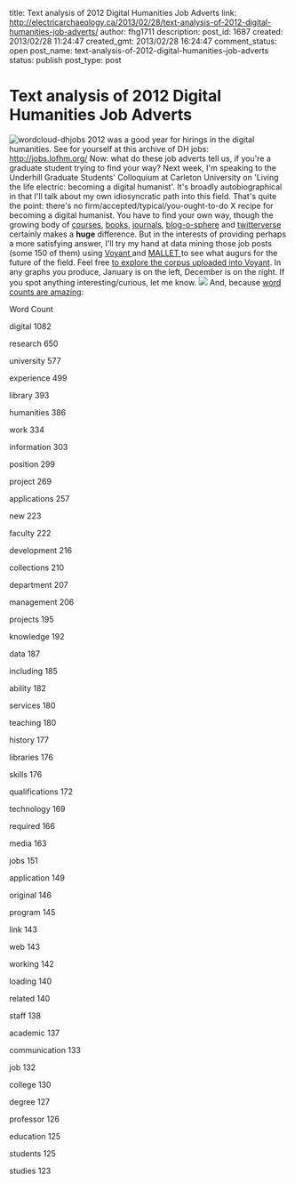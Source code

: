 title: Text analysis of 2012 Digital Humanities Job Adverts
link: http://electricarchaeology.ca/2013/02/28/text-analysis-of-2012-digital-humanities-job-adverts/
author: fhg1711
description: 
post_id: 1687
created: 2013/02/28 11:24:47
created_gmt: 2013/02/28 16:24:47
comment_status: open
post_name: text-analysis-of-2012-digital-humanities-job-adverts
status: publish
post_type: post

# Text analysis of 2012 Digital Humanities Job Adverts

![wordcloud-dhjobs](http://electricarchaeologist.files.wordpress.com/2013/02/wordcloud-dhjobs.png?w=150) 2012 was a good year for hirings in the digital humanities. See for yourself at this archive of DH jobs: <http://jobs.lofhm.org/> Now: what do these job adverts tell us, if you're a graduate student trying to find your way? Next week, I'm speaking to the Underhill Graduate Students' Colloquium at Carleton University on 'Living the life electric: becoming a digital humanist'. It's broadly autobiographical in that I'll talk about my own idiosyncratic path into this field. That's quite the point: there's no firm/accepted/typical/you-ought-to-do X recipe for becoming a digital humanist. You have to find your own way, though the growing body of [courses](http://commons.gc.cuny.edu/wiki/index.php/DH_Syllabi), [books](http://dhdebates.org/), [journals](http://journalofdigitalhumanities.org/), [blog-o-sphere](http://digitalhumanitiesnow.org/) and [twitterverse](https://twitter.com/dancohen/digitalhumanities/members) certainly makes a **huge** difference. But in the interests of providing perhaps a more satisfying answer, I'll try my hand at data mining those job posts (some 150 of them) using [Voyant ](http://voyant-tools.org/)and [MALLET ](http://mallet.cs.umass.edu/)to see what augurs for the future of the field. Feel free [to explore the corpus uploaded into Voyant](http://voyant-tools.org/?corpus=1362066156457.1522&stopList=stop.en.taporware.txt). In any graphs you produce, January is on the left, December is on the right. If you spot anything interesting/curious, let me know. ![](http://www3.carleton.ca/underhill/images/header.jpg) And, because [word counts are amazing](http://tedunderwood.com/2013/02/20/wordcounts-are-amazing/): 

Word
Count

digital
1082

research
650

university
577

experience
499

library
393

humanities
386

work
334

information
303

position
299

project
269

applications
257

new
223

faculty
222

development
216

collections
210

department
207

management
206

projects
195

knowledge
192

data
187

including
185

ability
182

services
180

teaching
180

history
177

libraries
176

skills
176

qualifications
172

technology
169

required
166

media
163

jobs
151

application
149

original
146

program
145

link
143

web
143

working
142

loading
140

related
140

staff
138

academic
137

communication
133

job
132

college
130

degree
127

professor
126

education
125

students
125

studies
123